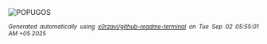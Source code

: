 <div align="justify">
<picture>
    <source media="(prefers-color-scheme: dark)" srcset="https://i.ibb.co/cXXyfPYK/output-gif.gif">
    <source media="(prefers-color-scheme: light)" srcset="https://i.ibb.co/cXXyfPYK/output-gif.gif">
    <img alt="POPUGOS" src="https://i.ibb.co/cXXyfPYK/output-gif.gif">
</picture>

<sub><i>Generated automatically using [x0rzavi/github-readme-terminal](https://github.com/x0rzavi/github-readme-terminal) on Tue Sep 02 05:55:01 AM +05 2025</i></sub>
</div>